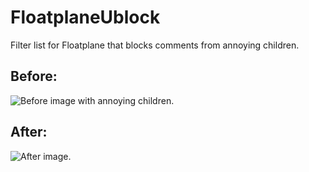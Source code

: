 # FloatplaneUblock
Filter list for Floatplane that blocks comments from annoying children.
## Before: 
![Before image with annoying children. ](https://i.imgur.com/zy66kD1.png)
## After:
![After image. ](https://i.imgur.com/WaKpG4Y.png)
